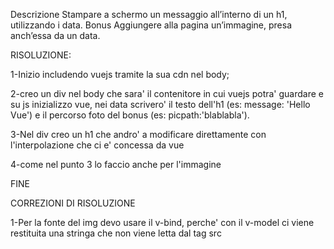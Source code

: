 Descrizione
Stampare a schermo un messaggio all’interno di un h1, utilizzando i data.
Bonus
Aggiungere alla pagina un’immagine, presa anch’essa da un data.


RISOLUZIONE:

1-Inizio includendo vuejs tramite la sua cdn nel body;

2-creo un div nel body che sara' il contenitore in cui vuejs potra' guardare e su js inizializzo vue, nei data scrivero' il testo dell'h1 (es: message: 'Hello Vue') e il percorso foto del bonus (es: picpath:'blablabla').

3-Nel div creo un h1 che andro' a modificare direttamente con l'interpolazione che ci e' concessa da vue

4-come nel punto 3 lo faccio anche per l'immagine 

FINE

CORREZIONI DI RISOLUZIONE

1-Per la fonte del img devo usare il v-bind, perche' con il v-model ci viene restituita una stringa che non viene letta dal tag src